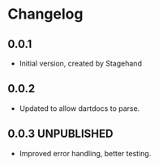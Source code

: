# Changelog

## 0.0.1

- Initial version, created by Stagehand

## 0.0.2

- Updated to allow dartdocs to parse.

## 0.0.3 UNPUBLISHED

- Improved error handling, better testing.
